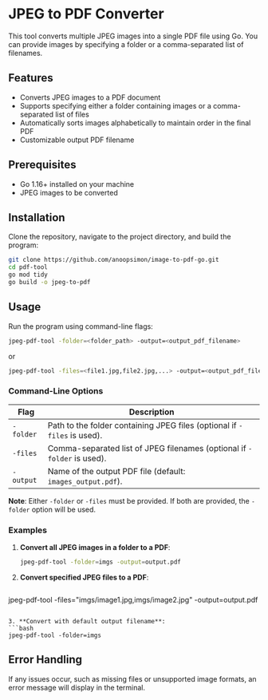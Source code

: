 
# JPEG to PDF Converter

This tool converts multiple JPEG images into a single PDF file using Go. You can provide images by specifying a folder or a comma-separated list of filenames.

## Features

- Converts JPEG images to a PDF document
- Supports specifying either a folder containing images or a comma-separated list of files
- Automatically sorts images alphabetically to maintain order in the final PDF
- Customizable output PDF filename

## Prerequisites

- Go 1.16+ installed on your machine
- JPEG images to be converted

## Installation

Clone the repository, navigate to the project directory, and build the program:
```bash
git clone https://github.com/anoopsimon/image-to-pdf-go.git
cd pdf-tool
go mod tidy
go build -o jpeg-to-pdf
```

## Usage

Run the program using command-line flags:

```bash
jpeg-pdf-tool -folder=<folder_path> -output=<output_pdf_filename>
```
or
```bash
jpeg-pdf-tool -files=<file1.jpg,file2.jpg,...> -output=<output_pdf_filename>
```

### Command-Line Options

| Flag        | Description                                                                  |
|-------------|------------------------------------------------------------------------------|
| `-folder`   | Path to the folder containing JPEG files (optional if `-files` is used).    |
| `-files`    | Comma-separated list of JPEG filenames (optional if `-folder` is used).      |
| `-output`   | Name of the output PDF file (default: `images_output.pdf`).                 |

**Note**: Either `-folder` or `-files` must be provided. If both are provided, the `-folder` option will be used.

### Examples

1. **Convert all JPEG images in a folder to a PDF**:
   ```bash
   jpeg-pdf-tool -folder=imgs -output=output.pdf
   ```

2. **Convert specified JPEG files to a PDF**:
   ```bash
  jpeg-pdf-tool -files="imgs/image1.jpg,imgs/image2.jpg" -output=output.pdf
   ```

3. **Convert with default output filename**:
   ```bash
   jpeg-pdf-tool -folder=imgs
   ```

## Error Handling

If any issues occur, such as missing files or unsupported image formats, an error message will display in the terminal.
